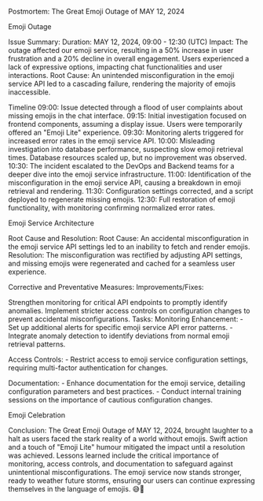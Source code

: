 Postmortem: The Great Emoji Outage of MAY  12, 2024

Emoji Outage

Issue Summary: Duration: MAY 12, 2024, 09:00 - 12:30 (UTC) Impact: The outage affected our emoji service, resulting in a 50% increase in user frustration and a 20% decline in overall engagement. Users experienced a lack of expressive options, impacting chat functionalities and user interactions. Root Cause: An unintended misconfiguration in the emoji service API led to a cascading failure, rendering the majority of emojis inaccessible.

Timeline 09:00: Issue detected through a flood of user complaints about missing emojis in the chat interface. 09:15: Initial investigation focused on frontend components, assuming a display issue. Users were temporarily offered an "Emoji Lite" experience. 09:30: Monitoring alerts triggered for increased error rates in the emoji service API. 10:00: Misleading investigation into database performance, suspecting slow emoji retrieval times. Database resources scaled up, but no improvement was observed. 10:30: The incident escalated to the DevOps and Backend teams for a deeper dive into the emoji service infrastructure. 11:00: Identification of the misconfiguration in the emoji service API, causing a breakdown in emoji retrieval and rendering. 11:30: Configuration settings corrected, and a script deployed to regenerate missing emojis. 12:30: Full restoration of emoji functionality, with monitoring confirming normalized error rates.

Emoji Service Architecture

Root Cause and Resolution: Root Cause: An accidental misconfiguration in the emoji service API settings led to an inability to fetch and render emojis. Resolution: The misconfiguration was rectified by adjusting API settings, and missing emojis were regenerated and cached for a seamless user experience.

Corrective and Preventative Measures: Improvements/Fixes:

Strengthen monitoring for critical API endpoints to promptly identify anomalies.
Implement stricter access controls on configuration changes to prevent accidental misconfigurations.
Tasks: Monitoring Enhancement: - Set up additional alerts for specific emoji service API error patterns. - Integrate anomaly detection to identify deviations from normal emoji retrieval patterns.

Access Controls: - Restrict access to emoji service configuration settings, requiring multi-factor authentication for changes.

Documentation: - Enhance documentation for the emoji service, detailing configuration parameters and best practices. - Conduct internal training sessions on the importance of cautious configuration changes.

Emoji Celebration

Conclusion: The Great Emoji Outage of MAY 12, 2024, brought laughter to a halt as users faced the stark reality of a world without emojis. Swift action and a touch of "Emoji Lite" humour mitigated the impact until a resolution was achieved. Lessons learned include the critical importance of monitoring, access controls, and documentation to safeguard against unintentional misconfigurations. The emoji service now stands stronger, ready to weather future storms, ensuring our users can continue expressing themselves in the language of emojis. 😅🚀
